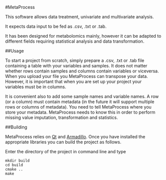 #MetaProcess

This software allows data treatment, univariate and multivariate analysis.

It expects data input to be fed as .csv, .txt or .tab.

It has been designed for metabolomics mainly, however it can be adapted to different fields requiring statistical analysis and data transformation.

##Usage

To start a project from scratch, simply prepare a .csv, .txt or .tab file containing a table with your variables and samples. It does not matter whether rows contain samples and columns contain variables or viceversa. When you upload your file you MetaProcess can transpose your data. However, it is important that when you are set up your project your variables must be in columns.

It is convenient also to add some sample names and variable names. A row (or a column) must contain metadata (in the future it will support multiple rows or columns of metadata). You need to tell MetaProcess where you store your metadata. MetaProcess needs to know this in order to perform missing value imputation, transformation and statistics.

##Building

MetaProcess relies on [Qt](https://www.qt.io/) and [Armadillo](http://arma.sourceforge.net/). Once you have installed the appropriate libraries you can build the project as follows.

Enter the directory of the project in command line and type
```
mkdir build 
cd build 
cmake ..
make 
```